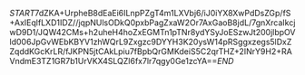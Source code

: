 $START$7dZKA+UrpheB8dEaEi6ILnpPZgT4m1LXVbj6/iJ0iYX8XwPdDsZGp/fS+AxIEqlfLXD1IDZ//jqpNUlsODkQ0pxbPagZxaW2Or7AxGaoB8jdL/7gnXrcaIkcjwD9D1/JQW42CMs+h2uheH4hoZxEGMTn1pTNr8ydYSyJoESzwJt200jlbpOVld006JpGvWEbKBYV1zhWQrL9Zxgzc9DYYH3K20ysW14pRSggxzegs5lDxZZqddKGcKrLR/fJKPN5jtCAkLpiu7fBpbQrGMKdeiS5C2qrTHZ+2INrY9H2+RAVndmE3TZ1GR7b1UrVKX4SLQZl6fx7lr7qgy0Ge1zcYA==$END$